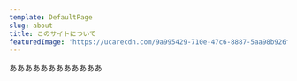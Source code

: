 ```yaml
---
template: DefaultPage
slug: about
title: このサイトについて
featuredImage: 'https://ucarecdn.com/9a995429-710e-47c6-8887-5aa98b926f40/'
---
```

ああああああああああああ
